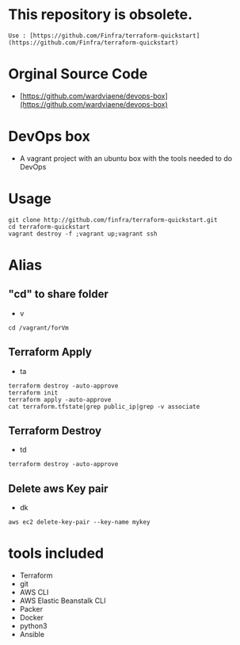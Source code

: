 # This repository is obsolete. 
    Use : [https://github.com/Finfra/terraform-quickstart](https://github.com/Finfra/terraform-quickstart)



# Orginal Source Code
* [https://github.com/wardviaene/devops-box](https://github.com/wardviaene/devops-box)


# DevOps box
* A vagrant project with an ubuntu box with the tools needed to do DevOps

# Usage
```
git clone http://github.com/finfra/terraform-quickstart.git
cd terraform-quickstart
vagrant destroy -f ;vagrant up;vagrant ssh
```

# Alias
## "cd" to share folder
* v
```
cd /vagrant/forVm
```

## Terraform Apply
* ta
```
terraform destroy -auto-approve
terraform init
terraform apply -auto-approve
cat terraform.tfstate|grep public_ip|grep -v associate
```

## Terraform Destroy
* td
```
terraform destroy -auto-approve
```

## Delete aws Key pair
* dk
```
aws ec2 delete-key-pair --key-name mykey
```


# tools included
* Terraform
* git
* AWS CLI
* AWS Elastic Beanstalk CLI
* Packer
* Docker
* python3
* Ansible
